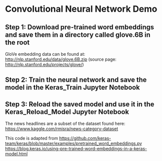 # Convolutional Neural Network Demo

## Step 1: Download pre-trained word embeddings and save them in a directory called glove.6B in the root
GloVe embedding data can be found at:
http://nlp.stanford.edu/data/glove.6B.zip
(source page: http://nlp.stanford.edu/projects/glove/)

## Step 2: Train the neural network and save the model in the Keras_Train Jupyter Notebook

## Step 3: Reload the saved model and use it in the Keras_Reload_Model Jupyter Notebook

The news headlines are a subset of the dataset found here:
https://www.kaggle.com/rmisra/news-category-dataset

This code is adapted from 
https://github.com/keras-team/keras/blob/master/examples/pretrained_word_embeddings.py
https://blog.keras.io/using-pre-trained-word-embeddings-in-a-keras-model.html
